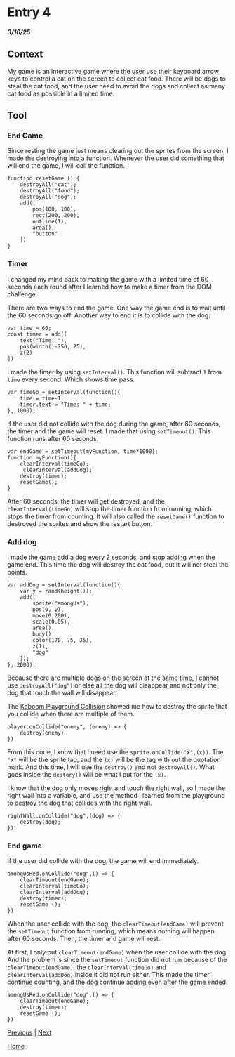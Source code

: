# Entry 4
##### 3/16/25

## Context 
My game is an interactive game where the user use their keyboard arrow keys to control a cat on the screen to collect cat food. There will be dogs to steal the cat food, and the user need to avoid the dogs and collect as many cat food as possible in a limited time. 

## Tool
### End Game 
Since resting the game just means clearing out the sprites from the screen, I made the destroying into a function. Whenever the user did something that will end the game, I will call the function.
``` JS
function resetGame () {
    destroyAll("cat");
    destroyAll("food");
    destroyAll("dog");
    add([
        pos(100, 100),
        rect(200, 200),
        outline(1),
        area(),
        "button"
    ])
}
```
### Timer 
I changed my mind back to making the game with a limited time of 60 seconds each round after I learned how to make a timer from the DOM challenge. 

There are two ways to end the game. One way the game end is to wait until the 60 seconds go off. Another way to end it is to collide with the dog.
``` JS
var time = 60;
const timer = add([
    text("Time: "),
    pos(width()-250, 25),
    z(2)
])
```
I made the timer by using `setInterval()`. This function will subtract `1` from `time` every second. Which shows time pass.  
``` JS
var timeGo = setInterval(function(){
    time = time-1;
    timer.text = "Time: " + time;
}, 1000);
```
If the user did not collide with the dog during the game, after 60 seconds, the timer and the game will reset. I made that using `setTimeout()`. This function runs after 60 seconds. 
``` JS
var endGame = setTimeout(myFunction, time*1000);
function myFunction(){
    clearInterval(timeGo);
     clearInterval(addDog);
    destroy(timer);
    resetGame();
}
```
After 60 seconds, the timer will get destroyed, and the `clearInterval(timeGo)` will stop the timer function from running, which stops the timer from counting. It will also called the `resetGame()` function to destroyed the sprites and show the restart button. 

### Add dog
I made the game add a dog every 2 seconds, and stop adding when the game end. This time the dog will destroy the cat food, but it will not steal the points. 
``` JS
var addDog = setInterval(function(){
    var y = rand(height());
    add([
        sprite("amongUs"),
        pos(0, y),
        move(0,200),
        scale(0.05),
        area(),
        body(),
        color(170, 75, 25),
        z(1),
        "dog"
    ]);
}, 2000);
```
Because there are multiple dogs on the screen at the same time, I cannot use `destroyAll("dog")` or else all the dog will disappear and not only the dog that touch the wall will disappear.

The [Kaboom Playground Collision](https://kaboomjs.com/play?example=collision) showed me how to destroy the sprite that you collide when there are multiple of them.
``` JS
player.onCollide("enemy", (enemy) => {
	destroy(enemy)
})
```
From this code, I know that I need use the `sprite.onCollide("x",(x))`. The `"x"` will be the sprite tag, and the `(x)` will be the tag with out the quotation mark. And this time, I will use the `destroy()` and not `destroyAll()`. What goes inside the `destory()` will be what I put for the `(x)`.

I know that the dog only moves right and touch the right wall, so I made the right wall into a variable, and use the method I learned from the playground to destroy the dog that collides with the right wall.
``` JS
rightWall.onCollide("dog",(dog) => {
    destroy(dog);
});
```
### End game 
If the user did collide with the dog, the game will end immediately. 
``` JS
amongUsRed.onCollide("dog",() => {
    clearTimeout(endGame);
    clearInterval(timeGo);
    clearInterval(addDog);
    destroy(timer);
    resetGame ();
})
```
When the user collide with the dog, the `clearTimeout(endGame)` will prevent the `setTimeout` function from running, which means nothing will happen after 60 seconds. Then, the timer and game will rest. 

At first, I only put `clearTimeout(endGame)` when the user collide with the dog. And the problem is since the `setTimeout` function did not run because of the `clearTimeout(endGame)`, the `clearInterval(timeGo)` and `clearInterval(addDog)` inside it did not run either. This made the timer continue counting, and the dog continue adding even after the game ended.  
``` JS
amongUsRed.onCollide("dog",() => {
    clearTimeout(endGame);
    destroy(timer);
    resetGame ();
})
```




[Previous](entry03.md) | [Next](entry05.md)

[Home](../README.md)